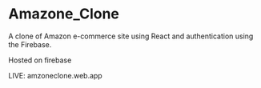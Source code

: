 # Amazone_Clone

A clone of Amazon e-commerce site using React and authentication using the Firebase.

Hosted on firebase

LIVE:  amzoneclone.web.app
